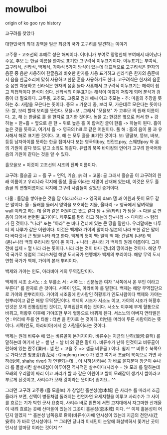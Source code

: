 # mowulboi
origin of ko goo ryo history

고구려를 찾았다

대한민국의 최대 강역을 일군 최강의 국가 고구려를 발견하는 이야기

고주몽 - 고조선의 후예로 성은 해씨이다. 어머니가 부여로 망명한체 부여에서 태어났다
주몽, 추모 는 한글 이름을 한자로 표기한 고구려식 이두표기이다.
이두표기는 부여식, 고구려식, 신라식, 백제식, 가야식 5가지 방식이 있는데
대표적으로 고구려식은 한자의 음훈 중 음만 사용하여 한글음과 비슷한 한자를 사용 표기하고
신라식은 한자의 음훈에서 음을 한글소리에 맞춰 사용하고 한문 훈을 사용하기도 한다.
고구려식은 한자의 음훈 중 음만 차용하고
신라식은 한자의 음훈 둘다 사횽해서
고구려식 이두표기는 해석이 쉽고 직접적이다 분석이 쉽다.
신라식의 이두표기는 해석이 이렇게 저렇게 되어 분석과 검증이 더 필요하다.
고주몽, 고추모, 고중모
원래 해씨 이고
추모는 - 추: 마을의 추장을 뜻하는 추: 사람을 모은다는 뜻이다.
중모 = 가운데 중, 보리 모, 가운데로 모은다는 뜻이다
모: 쌀, 보리 할때 보리를 뜻한다.
모을+보 , 그래서 "모을보" 가 고추모 의 원래 이름이다.
고, 해 는 한글로 흘 을 한자로 표기한 것이다.
높을 고: 한강은 옆으로 커서 한 + 강
하늘 = 한+흘 = 옆으로 큰 한 + 위로 높은 흘 이 합쳐진 글이 한흘 -> 하늘이 된다.
흘이 높은 것을 뜻하고, 여기서 흘 -> 영국의 hill 로 같은 어원이다.
풀 해 : 흘의 음이 풀 과 유사해서 해로 표기한 것이다.
고, 해 는 모두 흘을 표기한 것이다.
보: 땅딸보, 뚱보, 바보, 등등 남자아이를 뜻하는 한글 접미사다
보는 영국의boy, 핀란드poy, 스웨덴poy 와 음의 기원이 같다 뜻도 같고 소리도 똑같다.
유렵의 북쪽 바이킹의 언어가 고구려 한국어와 음의 기원이 같다는 것을 알 수 있다.

흘모을보 = 이것이 고조선의 시조의 진짜 이름이다.

고구려: 흘슭골
고 = 흘
구 = 언덕, 기슭, 슭
려 = 고울: 골
그래서 흘슭골 이 고구려의 원래 이름이고
우리나라 각지에 홀성, 홀골 이라는 지명이 산재해 있는데, 이것은 모두 흘슭골 의 변형이름이로
각지에 고구려 사람들이 살았던 증거이다.

다물 : 돌담을 쌓아놓은 것을 담 이라고하고 -> 영국의 dam 댐 과 어원과 뜻이 모두 같은 말이다.
울 : 둘래를 둘러서 영역을 보호하는 지물, 울타리 -> 영국에서 담벼락을 wall 이라고 하는 데 울과 같은 어원이고 뜻도 같다
담 + 울(타리) 가 담울 -> 다물 로 연음이 되어서 변현된 표기이다.
제주도를 탐라 라고 하는데 담+나라 -> 다마라 -> 탐라 가 된 것이다.
"나라" 또는 "아라" 는 바다 건너에 있는 큰 땅을 말한다. 우리말에는 나루터 의 나루가 같은 어원이다. 이것은 백제와 가야의 말이다.일본의 나라 또한 같은 말이다 바다것너 큰 땅을 나라 라고 한다.
백제의 뜻이 백: 일백 백 제: 건널제 (나라)
백(온)+나라 백의 우리나라 말이 온 이다. + 나라 : 온나라 가 백제의 원래 이름이다.
그이전에 십제 = 열 나라 라는 뜻이다. 나라 라는 것이 바다 건너의 땅이라는 것이다. 해양 무역 국가로 유럽의 그리스처럼 해양 도시국가 연맹체가 백제의 뿌리이다.
해양 무역 도시 연합 국가가 백제, 가야의 본래 뿌리이다.

백제와 가야는 인도, 아라비아 계의 무역집단이다.

백제의 시조
소서노 : 소 부를소
서 : 서쪽
노 : 신분높은 여자 
"서쪽에서 온 부인 이라고 부른다" 를 한자로 쓴 것이다. 서쪽이 인도, 아라비아 를 말한다.
백제는 해양 무역집단으로 가야와 한뿌리이다. 가야의 시조중에 한사람인 허황후가 인도사람이다 백제와 가야는 한뿌리이고 같은 해양 무역집단이다.
백제의 시조가 서소노 이고, 가야의 시조가 허황후 인것은 모계 전통집단인 것이고, 무역집단이라는 것이다.
서소노 이후에 부계 혈통으로 바뀌고, 허황후 이후에 가야또한 부계 혈통으로 바뀌게 된다.
서소노의 아버지 연타발은
연 : 머리에 두를 연
타발 : 터번 을 한자로 쓴 것이다.
터번을 머리에 두른 사람이라는 뜻이다.
서쪽(인도, 아라비아)에서 온 사람들이라는 것이다.

백제는 원래 비류수 에 있는 비류골이 본거지이다. 비류수는 지금의 난하(灤河:롼허) 를 말하는데 여기서 난 = 샐 난 = 날 비 와 같은 말이다. 비류수가 난하 인것이고 비류골이 란하에 있는 란주(灤州 : 샐 란 + 고을 주 => 샐골 비류골 ) 이다. 쉽지 ^^
비류수 북쪽으로 가다보면 청룡강(青龙河 : Qinglong river) 가 있고 여기서 조금더 북쪽으로 가면 사하(沙河, shahe river) 가 연결되는데 .. 이 사하(사리수) 가 바로 을지문덕 장군이 수나라 를 몰살시킨 살수대첩이 이루어진 역사적인 살수이다(사리수 = 沙 모래 를 말하는데 모래의 우리말이 싸리 이고 싸리가 쌀 과 같은 어원이고 쌀이 모래같이 생겨서 쌀이라고 부르게 된것이고, 사리수가 모래 강이라는 뜻이다) 쉽지요.. ^^

그러면 고구려 고주몽 (흘 모을보) 가 창업한 홀본성(忽本城) 은 사리수 를 따라서 조금 올라가 보면,
산맥이 병풍처럼 둘러지는 천연자연 요세지형을 이루고 사리수가 그 사이를 흐르는 기가 박힌 군사 요충지,
사리수 바로 왼편에 서편 고지대에서 자그마한 산개울이 내려 흐르는 곳에 산마을이 있는데 그곳이 홀본성(忽本城) 이다. ^^ 
이제 홀본성이 어딘지 알겠지 ^^
홀본성 남쪽응로 롼하(비류수)가에 안시성이 있는데 지금의 천안시(迁安市) 가 바로 안시성이다.
^^
그러면 당나라 이세민이 눈알에 화살박혀서 쫓겨난 곳이 안시성 앞마당 이라는 것이지 ^^





